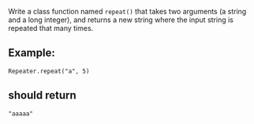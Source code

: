Write a class function named `repeat()` that takes two arguments (a string and a long integer), and returns a new string where the input string is repeated that many times.

## Example:
    Repeater.repeat("a", 5)

## should return

    "aaaaa"